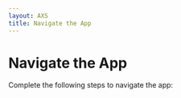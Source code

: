 ```yaml
---
layout: AXS
title: Navigate the App
---
```

# Navigate the App

Complete the following steps to navigate the app: